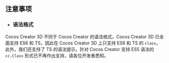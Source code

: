 ## 注意事项

- ### 语法格式

Cocos Creator 3D 不同于 Cocos Creator 的语法格式，Cocos Creator 3D 已全面支持 ES6 和 TS，因此在 Cocos Creator 3D 上只支持 ES6 和 TS 的 `class`，此外，我们还支持了 TS 的语法提示。针对 Cocos Creator 支持 ES5 语法的 `cc.Class` 形式已不再作出支持，请各位开发者悉知。
